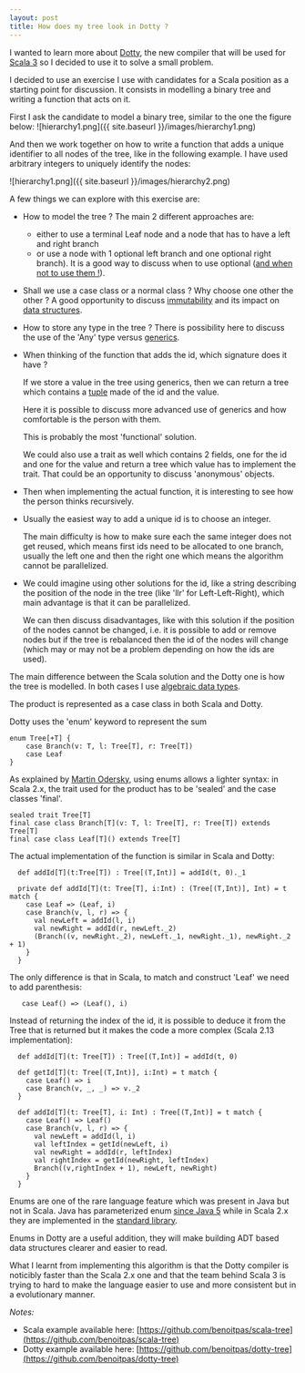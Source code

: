 ```yaml
---
layout: post
title: How does my tree look in Dotty ?
---
```


I wanted to learn more about [Dotty](https://dotty.epfl.ch/), the new compiler that will be used for [Scala 3](https://www.scala-lang.org/blog/2020/09/15/scala-3-the-community-powered-release.html) so I decided to use it to solve a small problem.

I decided to use an exercise I use with candidates for a Scala position as a starting point for discussion. It consists in modelling a binary tree and writing a function that acts on it.

First I ask the candidate to model a binary tree, similar to the one the figure below:
![hierarchy1.png]({{ site.baseurl }}/images/hierarchy1.png)

And then we work together on how to write a function that adds a unique identifier to all nodes of the tree, like in the following example. I have used arbitrary integers to uniquely identify the nodes:

![hierarchy1.png]({{ site.baseurl }}/images/hierarchy2.png)

A few things we can explore with this exercise are:

* How to model the tree ? The main 2 different approaches are:
  * either to use a terminal Leaf node and a node that has to have a left and right branch 
  * or use a node with 1 optional left branch and one optional right branch). It is a good way to discuss when to use optional ([and when not to use them !](https://dzone.com/articles/optional-anti-patterns)).

* Shall we use a case class or a normal class ? Why choose one other the other ? A good opportunity to discuss [immutability](https://alvinalexander.com/scala/scala-idiom-immutable-code-functional-programming-immutability/) and its impact on [data structures](https://en.wikipedia.org/wiki/Persistent_data_structure).

* How to store any type in the tree ? There is possibility here to discuss the use of the 'Any' type versus [generics](https://docs.scala-lang.org/tour/generic-classes.html).

* When thinking of the function that adds the id, which signature does it have ?

  If we store a value in the tree using generics, then we can return a tree which contains a [tuple](https://docs.scala-lang.org/tour/tuples.html) made of the id and the value.  

  Here it is possible to discuss more advanced use of generics and how comfortable is the person with them.
  
  This is probably the most 'functional' solution. 
  
  We could also use a trait as well which contains 2 fields, one for the id and one for the value and return a tree which value has to implement the trait. That could be an opportunity to discuss 'anonymous' objects.

* Then when implementing the actual function, it is interesting to see how the person thinks recursively.

* Usually the easiest way to add a unique id is to choose an integer.

  The main difficulty is how to make sure each the same integer does not get reused, which means first ids need to be allocated to one branch, usually the left one and then the right one which means the algorithm cannot be parallelized.

* We could imagine using other solutions for the id, like a string describing the position of the node in the tree (like 'llr' for Left-Left-Right), which main advantage is that it can be parallelized.

  We can then discuss disadvantages, like with this solution if the position of the nodes cannot be changed, i.e. it is possible to add or remove nodes but if the tree is rebalanced then the id of the nodes will change (which may or may not be a problem depending on how the ids are used).

The main difference between the Scala solution and the Dotty one is how the tree is modelled. In both cases I use [algebraic data types](https://en.wikipedia.org/wiki/Algebraic_data_type).

The product is represented as a case class in both Scala and Dotty.

Dotty uses the 'enum' keyword to represent the sum
```
enum Tree[+T] {
    case Branch(v: T, l: Tree[T], r: Tree[T])
    case Leaf
}
```

 As explained by [Martin Odersky](https://github.com/lampepfl/dotty/issues/1970), using enums allows a lighter syntax: in Scala 2.x, the trait used for the product has to be 'sealed' and the case classes 'final'.

 ```
sealed trait Tree[T]
final case class Branch[T](v: T, l: Tree[T], r: Tree[T]) extends Tree[T]
final case class Leaf[T]() extends Tree[T]
 ```

The actual implementation of the function is similar in Scala and Dotty:
```
  def addId[T](t:Tree[T]) : Tree[(T,Int)] = addId(t, 0)._1

  private def addId[T](t: Tree[T], i:Int) : (Tree[(T,Int)], Int) = t match {
    case Leaf => (Leaf, i)
    case Branch(v, l, r) => {
      val newLeft = addId(l, i)
      val newRight = addId(r, newLeft._2)
      (Branch((v, newRight._2), newLeft._1, newRight._1), newRight._2 + 1)
    }
  }
```

The only difference is that in Scala, to match and construct 'Leaf' we need to add parenthesis:
```
   case Leaf() => (Leaf(), i)
```

Instead of returning the index of the id, it is possible to deduce it from the Tree that is returned but it makes the code a more complex (Scala 2.13 implementation):
```
  def addId[T](t: Tree[T]) : Tree[(T,Int)] = addId(t, 0)

  def getId[T](t: Tree[(T,Int)], i:Int) = t match {
    case Leaf() => i
    case Branch(v, _, _) => v._2
  }

  def addId[T](t: Tree[T], i: Int) : Tree[(T,Int)] = t match {
    case Leaf() => Leaf()
    case Branch(v, l, r) => {
      val newLeft = addId(l, i)
      val leftIndex = getId(newLeft, i)
      val newRight = addId(r, leftIndex)
      val rightIndex = getId(newRight, leftIndex)
      Branch((v,rightIndex + 1), newLeft, newRight)
    }
  }
  ```

Enums are one of the rare language feature which was present in Java but not in Scala. Java has parameterized enum [since Java 5](https://docs.oracle.com/javase/1.5.0/docs/guide/language/enums.html) while in Scala 2.x they are implemented in the [standard library](https://www.scala-lang.org/api/current/scala/Enumeration.html).

Enums in Dotty are a useful addition, they will make building ADT based data structures clearer and easier to read.

What I learnt from implementing this algorithm is that the Dotty compiler is noticibly faster than the Scala 2.x one and that the team behind Scala 3 is trying to hard to make the language easier to use and more consistent but in a evolutionary manner.

*Notes:*
* Scala example available here: [https://github.com/benoitpas/scala-tree](https://github.com/benoitpas/scala-tree)
* Dotty example available here: [https://github.com/benoitpas/dotty-tree](https://github.com/benoitpas/dotty-tree)

